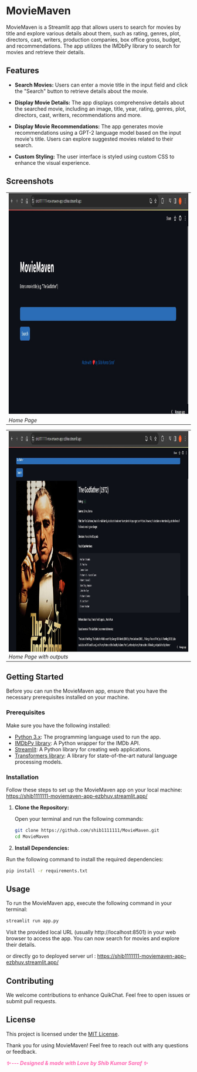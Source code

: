 # MovieMaven

MovieMaven is a Streamlit app that allows users to search for movies by title and explore various details about them, such as rating, genres, plot, directors, cast, writers, production companies, box office gross, budget, and recommendations. The app utilizes the IMDbPy library to search for movies and retrieve their details.

## Features

- **Search Movies:** Users can enter a movie title in the input field and click the "Search" button to retrieve details about the movie.
- **Display Movie Details:** The app displays comprehensive details about the searched movie, including an image, title, year, rating, genres, plot, directors, cast, writers, recommendations and more.
  
- **Display Movie Recommendations:** The app generates movie recommendations using a GPT-2 language model based on the input movie's title. Users can explore suggested movies related to their search.
  
- **Custom Styling:** The user interface is styled using custom CSS to enhance the visual experience.

## Screenshots


<table align="center">
  <tr>
    <td><img src="screenshots/index_page.jpg" alt="Index Page" width="800" height="600"/></td>
  </tr>
  <tr>
    <td><em>Home Page</em></td>
  </tr>
</table>

<table align="center">
  <tr>
    <td><img src="screenshots/home_page.jpg" alt="Home Page"  align="center" width="800" height="600"/></td>
  </tr>
  <tr>
    <td><em>Home Page with outputs </em></td>
  </tr>
</table>



## Getting Started

Before you can run the MovieMaven app, ensure that you have the necessary prerequisites installed on your machine.

### Prerequisites

Make sure you have the following installed:

- [Python 3.x](https://www.python.org/downloads/): The programming language used to run the app.
- [IMDbPy library](https://imdbpy.github.io/): A Python wrapper for the IMDb API.
- [Streamlit](https://streamlit.io/): A Python library for creating web applications.
- [Transformers library](https://huggingface.co/transformers/): A library for state-of-the-art natural language processing models.

### Installation

Follow these steps to set up the MovieMaven app on your local machine: https://shib1111111-moviemaven-app-ezbhuv.streamlit.app/

1. **Clone the Repository:**

   Open your terminal and run the following commands:

   ```bash
   git clone https://github.com/shib1111111/MovieMaven.git
   cd MovieMaven

   ```

2. **Install Dependencies:**

Run the following command to install the required dependencies:

```bash
pip install -r requirements.txt
  ```

## Usage
To run the MovieMaven app, execute the following command in your terminal:
```bash
streamlit run app.py  
```
Visit the provided local URL (usually http://localhost:8501) in your web browser to access the app. You can now search for movies and explore their details.

or directly go to deployed server url : https://shib1111111-moviemaven-app-ezbhuv.streamlit.app/


## Contributing

We welcome contributions to enhance QuikChat. Feel free to open issues or submit pull requests.

## License

This project is licensed under the [MIT License](LICENSE).

Thank you for using MovieMaven! Feel free to reach out with any questions or feedback.

<em style="color: #ff66b2; font-weight: bold;">✨ --- Designed & made with Love by Shib Kumar Saraf ✨</em>
